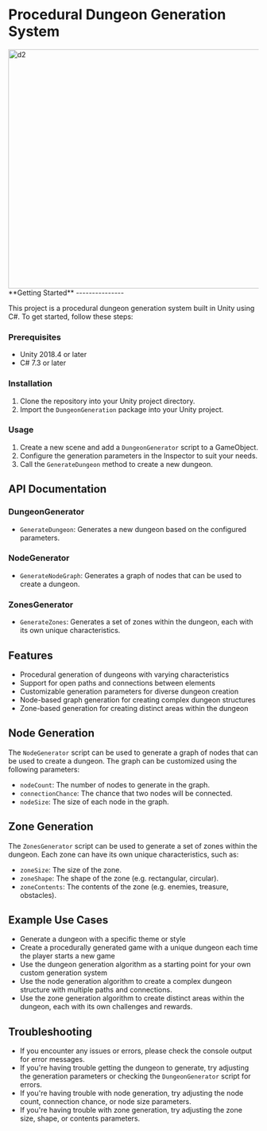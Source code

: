 # Procedural Dungeon Generation System

<img width="1408" height="481" alt="d2" src="https://github.com/user-attachments/assets/63720359-76f6-4a3c-a579-12fbbc3f86f0" />
**Getting Started**
---------------

This project is a procedural dungeon generation system built in Unity using C#. To get started, follow these steps:

### Prerequisites

* Unity 2018.4 or later
* C# 7.3 or later

### Installation

1. Clone the repository into your Unity project directory.
2. Import the `DungeonGeneration` package into your Unity project.

### Usage

1. Create a new scene and add a `DungeonGenerator` script to a GameObject.
2. Configure the generation parameters in the Inspector to suit your needs.
3. Call the `GenerateDungeon` method to create a new dungeon.

**API Documentation**
-----------------

### DungeonGenerator
* `GenerateDungeon`: Generates a new dungeon based on the configured parameters.

### NodeGenerator
* `GenerateNodeGraph`: Generates a graph of nodes that can be used to create a dungeon.

### ZonesGenerator
* `GenerateZones`: Generates a set of zones within the dungeon, each with its own unique characteristics.

**Features**
------------

* Procedural generation of dungeons with varying characteristics
* Support for open paths and connections between elements
* Customizable generation parameters for diverse dungeon creation
* Node-based graph generation for creating complex dungeon structures
* Zone-based generation for creating distinct areas within the dungeon

**Node Generation**
-----------------

The `NodeGenerator` script can be used to generate a graph of nodes that can be used to create a dungeon. The graph can be customized using the following parameters:

* `nodeCount`: The number of nodes to generate in the graph.
* `connectionChance`: The chance that two nodes will be connected.
* `nodeSize`: The size of each node in the graph.

**Zone Generation**
-----------------

The `ZonesGenerator` script can be used to generate a set of zones within the dungeon. Each zone can have its own unique characteristics, such as:

* `zoneSize`: The size of the zone.
* `zoneShape`: The shape of the zone (e.g. rectangular, circular).
* `zoneContents`: The contents of the zone (e.g. enemies, treasure, obstacles).

**Example Use Cases**
--------------------

* Generate a dungeon with a specific theme or style
* Create a procedurally generated game with a unique dungeon each time the player starts a new game
* Use the dungeon generation algorithm as a starting point for your own custom generation system
* Use the node generation algorithm to create a complex dungeon structure with multiple paths and connections.
* Use the zone generation algorithm to create distinct areas within the dungeon, each with its own challenges and rewards.

**Troubleshooting**
-----------------

* If you encounter any issues or errors, please check the console output for error messages.
* If you're having trouble getting the dungeon to generate, try adjusting the generation parameters or checking the `DungeonGenerator` script for errors.
* If you're having trouble with node generation, try adjusting the node count, connection chance, or node size parameters.
* If you're having trouble with zone generation, try adjusting the zone size, shape, or contents parameters.
